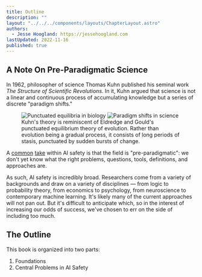```yaml
---
title: Outline
description: ""
layout: "../../../components/layouts/ChapterLayout.astro"
authors: 
  - Jesse Hoogland: https://jessehoogland.com
lastUpdated: 2022-11-16
published: true
---
```



## A Note On Pre-Paradigmatic Science

In 1962, philosopher of science Thomas Kuhn published his seminal work *The Structure of Scientific Revolutions*. In it, Kuhn argued that science is not a linear and continuous process of accumulating knowledge but a series of discrete "paradigm shifts." 

<figure>
  <div class="flex gap-4">
    <img src="" alt="Punctuated equilibria in biology" class="flex"/>
    <img src="" alt="Paradigm shifts in science" class="flex"/>
  </div>
  <caption> 
    Kuhn's theory is reminiscent of Eldredge and Gould's punctuated equilibrium theory of evolution. Rather than evolution being a gradual process, it consists of long periods of stasis, punctuated by sudden bursts of change. 
  </caption>
</figure>

A [common](https://www.alignmentforum.org/posts/P3Yt66Wh5g7SbkKuT/how-to-get-into-independent-research-on-alignment-agency#Preparadigmicity) [take](https://www.alignmentforum.org/posts/Kcbo4rXu3jYPnauoK/challenges-with-breaking-into-miri-style-research#FiYdq6pirAYMRnPJz) within AI safety is that the field is "pre-paradigmatic": we don't yet know what the right problems, questions, tools, definitions, and approaches are. 

As such, AI safety is incredibly broad. Researchers come from a variety of backgrounds and draw on a variety of disciplines — from logic to probability theory, from economics to psychology, from neuroscience to contemporary machine learning.  It's likely many of the current approaches will not pan out. But it's difficult to anticipate which, so in the interest of increasing our odds of success, we've chosen to err on the side of including too much.

## The Outline

This book is organized into two parts:

1. Foundations
2. Central Problems in AI Safety
  
